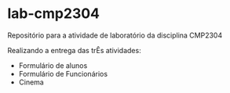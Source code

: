 # lab-cmp2304
Repositório para a atividade de laboratório da disciplina CMP2304

Realizando a entrega das trÊs atividades:
- Formulário de alunos
- Formulário de Funcionários
- Cinema
